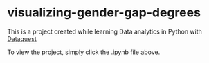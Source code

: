 # visualizing-gender-gap-degrees
This is a project created while learning Data analytics in Python with [Dataquest](https://www.dataquest.io/)

To view the project, simply click the .ipynb file above.
